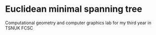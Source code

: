 # Euclidean minimal spanning tree
Computational geometry and computer graphics lab for my third year in TSNUK FCSC

